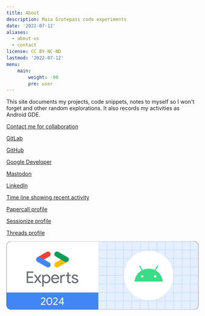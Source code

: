 ```yaml
---
title: About
description: Maia Grotepass code experiments
date: '2022-07-12'
aliases:
  - about-us
  - contact
license: CC BY-NC-ND
lastmod: '2022-07-12'
menu:
    main: 
        weight: -90
        pre: user
---
```

This site documents my projects, code snippets, notes to myself so I won't forget and other random explorations. It also records my activities as Android GDE.

 [Contact me for collaboration](https://www.polywork.com/maiatoday/contact)

 [GitLab](https://gitlab.com/maiatoday)
 
 [GitHub](https://github.com/maiatoday)

 [Google Developer](https://g.dev/maiatoday)

 [Mastodon][1]

 [LinkedIn](https://www.linkedin.com/in/maiagrotepass/)

 [Time line showing recent activity](https://www.maiatoday.co.za)

 [Papercall profile](https://www.papercall.io/speakers/maiatoday)

 [Sessionize profile](https://sessionize.com/maia-grotepass/)

 [Threads profile](https://www.threads.net/@maiatoday)

![GDE 2024 Android badge](experts-digital-badge-logos-2024-android.png)

[1]: <https://androiddev.social/@maiatoday> 